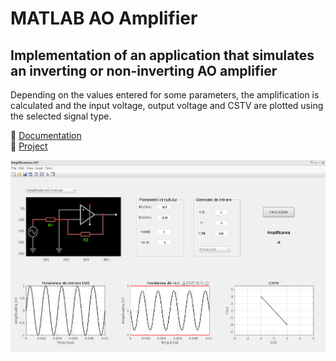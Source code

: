 # MATLAB AO Amplifier

## Implementation of an application that simulates an inverting or non-inverting AO amplifier

Depending on the values entered for some parameters, the amplification is calculated and the input voltage, output voltage and CSTV are plotted using the selected signal type.

📃 [Documentation](https://github.com/c0smin27/MATLAB-AO-Amplifier/blob/main/Documentatie%20AO%20Inversor_Neinversor%20-%20Melinte%20Cosmin.pdf)<br>
💾 [Project](https://github.com/c0smin27/MATLAB-AO-Amplifier/blob/main/start_proiect.m)

![Screenshot of a comment on a GitHub issue showing an image, added in the Markdown, of an Octocat smiling and raising a tentacle.](https://github.com/c0smin27/MATLAB-AO-Amplifier/blob/main/readme.png)
